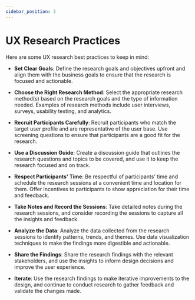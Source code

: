```yaml
---
sidebar_position: 3
---
```


# UX Research Practices

Here are some UX research best practices to keep in mind:

- **Set Clear Goals**: Define the research goals and objectives upfront and align them with the business goals to ensure that the research is focused and actionable.

- **Choose the Right Research Method**: Select the appropriate research method(s) based on the research goals and the type of information needed. Examples of research methods include user interviews, surveys, usability testing, and analytics.

- **Recruit Participants Carefully**: Recruit participants who match the target user profile and are representative of the user base. Use screening questions to ensure that participants are a good fit for the research.

- **Use a Discussion Guide**: Create a discussion guide that outlines the research questions and topics to be covered, and use it to keep the research focused and on track.

- **Respect Participants' Time**: Be respectful of participants' time and schedule the research sessions at a convenient time and location for them. Offer incentives to participants to show appreciation for their time and feedback.

- **Take Notes and Record the Sessions**: Take detailed notes during the research sessions, and consider recording the sessions to capture all the insights and feedback.

- **Analyze the Data**: Analyze the data collected from the research sessions to identify patterns, trends, and themes. Use data visualization techniques to make the findings more digestible and actionable.

- **Share the Findings**: Share the research findings with the relevant stakeholders, and use the insights to inform design decisions and improve the user experience.

- **Iterate**: Use the research findings to make iterative improvements to the design, and continue to conduct research to gather feedback and validate the changes made.
